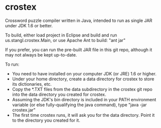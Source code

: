 crostex
=======

Crossword puzzle compiler written in Java, intended to run as single JAR under JDK 1.6 or better.

To build, either load project in Eclipse and build and run us.stangl.crostex.Main, or use Apache Ant to build: "ant jar"

If you prefer, you can run the pre-built JAR file in this git repo, although it may not always be kept up-to-date.

To run:

* You need to have installed on your computer JDK (or JRE) 1.6 or higher.
* Under your home directory, create a data directory for crostex to store its dictionaries, etc.
* Copy the *.TXT files from the data subdirectory in the crostex git repo into the data directory you created for crostex.
* Assuming the JDK's bin directory is included in your PATH environment variable (or else fully-qualifying the java command), type "java -jar crostex.jar"
* The first time crostex runs, it will ask you for the data directory. Point it to the directory you created for it. 
